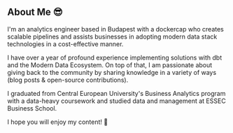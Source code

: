 ## About Me 😎

I'm an analytics engineer based in Budapest with a dockercap who creates scalable pipelines and assists businesses in adopting modern data stack technologies in a cost-effective manner.

I have over a year of profound experience implementing solutions with dbt and the Modern Data Ecosystem. On top of that, I am passionate about giving back to the community by sharing knowledge in a variety of ways (blog posts & open-source contributions).

I graduated from Central European University's Business Analytics program with a data-heavy coursework and studied data and management at ESSEC Business School.

I hope you will enjoy my content! 🥳
